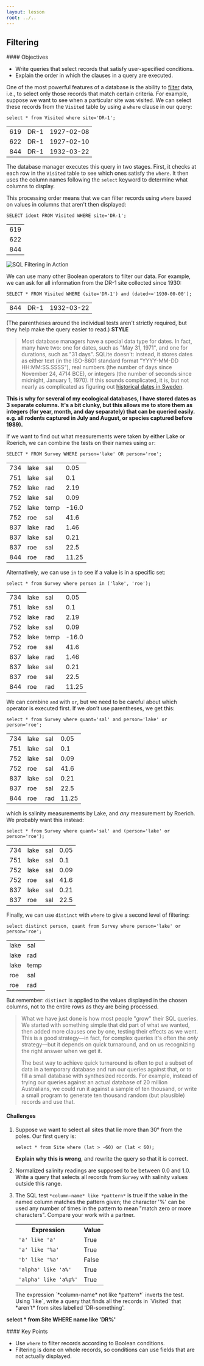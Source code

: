 ```yaml
---
layout: lesson
root: ../..
---
```


## Filtering


<div class="objectives" markdown="1">
#### Objectives

*   Write queries that select records that satisfy user-specified conditions.
*   Explain the order in which the clauses in a query are executed.
</div>


One of the most powerful features of a database is
the ability to [filter](../../gloss.html#filter) data,
i.e.,
to select only those records that match certain criteria.
For example,
suppose we want to see when a particular site was visited.
We can select these records from the `Visited` table
by using a `where` clause in our query:


<pre class="in"><code>select * from Visited where site=&#39;DR-1&#39;;</code></pre>

<div class="out"><table>
<tr><td>619</td><td>DR-1</td><td>1927-02-08</td></tr>
<tr><td>622</td><td>DR-1</td><td>1927-02-10</td></tr>
<tr><td>844</td><td>DR-1</td><td>1932-03-22</td></tr>
</table></div>


The database manager executes this query in two stages.
First,
it checks at each row in the `Visited` table
to see which ones satisfy the `where`.
It then uses the column names following the `select` keyword
to determine what columns to display.


This processing order means that
we can filter records using `where`
based on values in columns that aren't then displayed:


<pre class="in"><code>SELECT ident FROM Visited WHERE site=&#39;DR-1&#39;;</code></pre>

<div class="out"><table>
<tr><td>619</td></tr>
<tr><td>622</td></tr>
<tr><td>844</td></tr>
</table></div>


<img src="img/sql-filter.svg" alt="SQL Filtering in Action" />


We can use many other Boolean operators to filter our data.
For example,
we can ask for all information from the DR-1 site collected since 1930:


<pre class="in"><code>SELECT * FROM Visited WHERE (site=&#39;DR-1&#39;) and (dated&gt;=&#39;1930-00-00&#39;);</code></pre>

<div class="out"><table>
<tr><td>844</td><td>DR-1</td><td>1932-03-22</td></tr>
</table></div>


(The parentheses around the individual tests aren't strictly required,
but they help make the query easier to read.) **STYLE**

> Most database managers have a special data type for dates.
> In fact, many have two:
> one for dates,
> such as "May 31, 1971",
> and one for durations,
> such as "31 days".
> SQLite doesn't:
> instead,
> it stores dates as either text
> (in the ISO-8601 standard format "YYYY-MM-DD HH:MM:SS.SSSS"),
> real numbers
> (the number of days since November 24, 4714 BCE),
> or integers
> (the number of seconds since midnight, January 1, 1970).
> If this sounds complicated,
> it is,
> but not nearly as complicated as figuring out
> [historical dates in Sweden](http://en.wikipedia.org/wiki/Swedish_calendar).

**This is why for several of my ecological databases, I have stored dates as 3 separate columns. It's a bit clunky, but this allows me to store them as integers (for year, month, and day separately) that can be queried easily. e.g. all rodents captured in July and August, or species captured before 1989).**



If we want to find out what measurements were taken by either Lake or Roerich,
we can combine the tests on their names using `or`:


<pre class="in"><code>SELECT * FROM Survey WHERE person=&#39;lake&#39; OR person=&#39;roe&#39;;</code></pre>

<div class="out"><table>
<tr><td>734</td><td>lake</td><td>sal</td><td>0.05</td></tr>
<tr><td>751</td><td>lake</td><td>sal</td><td>0.1</td></tr>
<tr><td>752</td><td>lake</td><td>rad</td><td>2.19</td></tr>
<tr><td>752</td><td>lake</td><td>sal</td><td>0.09</td></tr>
<tr><td>752</td><td>lake</td><td>temp</td><td>-16.0</td></tr>
<tr><td>752</td><td>roe</td><td>sal</td><td>41.6</td></tr>
<tr><td>837</td><td>lake</td><td>rad</td><td>1.46</td></tr>
<tr><td>837</td><td>lake</td><td>sal</td><td>0.21</td></tr>
<tr><td>837</td><td>roe</td><td>sal</td><td>22.5</td></tr>
<tr><td>844</td><td>roe</td><td>rad</td><td>11.25</td></tr>
</table></div>


Alternatively,
we can use `in` to see if a value is in a specific set:


<pre class="in"><code>select * from Survey where person in (&#39;lake&#39;, &#39;roe&#39;);</code></pre>

<div class="out"><table>
<tr><td>734</td><td>lake</td><td>sal</td><td>0.05</td></tr>
<tr><td>751</td><td>lake</td><td>sal</td><td>0.1</td></tr>
<tr><td>752</td><td>lake</td><td>rad</td><td>2.19</td></tr>
<tr><td>752</td><td>lake</td><td>sal</td><td>0.09</td></tr>
<tr><td>752</td><td>lake</td><td>temp</td><td>-16.0</td></tr>
<tr><td>752</td><td>roe</td><td>sal</td><td>41.6</td></tr>
<tr><td>837</td><td>lake</td><td>rad</td><td>1.46</td></tr>
<tr><td>837</td><td>lake</td><td>sal</td><td>0.21</td></tr>
<tr><td>837</td><td>roe</td><td>sal</td><td>22.5</td></tr>
<tr><td>844</td><td>roe</td><td>rad</td><td>11.25</td></tr>
</table></div>


We can combine `and` with `or`,
but we need to be careful about which operator is executed first.
If we *don't* use parentheses,
we get this:


<pre class="in"><code>select * from Survey where quant=&#39;sal&#39; and person=&#39;lake&#39; or person=&#39;roe&#39;;</code></pre>

<div class="out"><table>
<tr><td>734</td><td>lake</td><td>sal</td><td>0.05</td></tr>
<tr><td>751</td><td>lake</td><td>sal</td><td>0.1</td></tr>
<tr><td>752</td><td>lake</td><td>sal</td><td>0.09</td></tr>
<tr><td>752</td><td>roe</td><td>sal</td><td>41.6</td></tr>
<tr><td>837</td><td>lake</td><td>sal</td><td>0.21</td></tr>
<tr><td>837</td><td>roe</td><td>sal</td><td>22.5</td></tr>
<tr><td>844</td><td>roe</td><td>rad</td><td>11.25</td></tr>
</table></div>


which is salinity measurements by Lake,
and *any* measurement by Roerich.
We probably want this instead:


<pre class="in"><code>select * from Survey where quant=&#39;sal&#39; and (person=&#39;lake&#39; or person=&#39;roe&#39;);</code></pre>

<div class="out"><table>
<tr><td>734</td><td>lake</td><td>sal</td><td>0.05</td></tr>
<tr><td>751</td><td>lake</td><td>sal</td><td>0.1</td></tr>
<tr><td>752</td><td>lake</td><td>sal</td><td>0.09</td></tr>
<tr><td>752</td><td>roe</td><td>sal</td><td>41.6</td></tr>
<tr><td>837</td><td>lake</td><td>sal</td><td>0.21</td></tr>
<tr><td>837</td><td>roe</td><td>sal</td><td>22.5</td></tr>
</table></div>


Finally,
we can use `distinct` with `where`
to give a second level of filtering:


<pre class="in"><code>select distinct person, quant from Survey where person=&#39;lake&#39; or person=&#39;roe&#39;;</code></pre>

<div class="out"><table>
<tr><td>lake</td><td>sal</td></tr>
<tr><td>lake</td><td>rad</td></tr>
<tr><td>lake</td><td>temp</td></tr>
<tr><td>roe</td><td>sal</td></tr>
<tr><td>roe</td><td>rad</td></tr>
</table></div>


But remember:
`distinct` is applied to the values displayed in the chosen columns,
not to the entire rows as they are being processed.

> What we have just done is how most people "grow" their SQL queries.
> We started with something simple that did part of what we wanted,
> then added more clauses one by one,
> testing their effects as we went.
> This is a good strategy&mdash;in fact,
> for complex queries it's often the *only* strategy&mdash;but
> it depends on quick turnaround,
> and on us recognizing the right answer when we get it.
>     
> The best way to achieve quick turnaround is often
> to put a subset of data in a temporary database
> and run our queries against that,
> or to fill a small database with synthesized records.
> For example,
> instead of trying our queries against an actual database of 20 million Australians,
> we could run it against a sample of ten thousand,
> or write a small program to generate ten thousand random (but plausible) records
> and use that.


#### Challenges

1.  Suppose we want to select all sites that lie more than 30&deg; from the poles.
    Our first query is:

    ~~~
    select * from Site where (lat > -60) or (lat < 60);
    ~~~

    **Explain why this is wrong**,
    and rewrite the query so that it is correct.

2.  Normalized salinity readings are supposed to be between 0.0 and 1.0.
    Write a query that selects all records from `Survey`
    with salinity values outside this range.

3.  The SQL test `*column-name* like *pattern*`
    is true if the value in the named column
    matches the pattern given;
    the character '%' can be used any number of times in the pattern
    to mean "match zero or more characters". Compare your work with a partner.

    <table>
      <tr> <th>Expression</th> <th>Value</th> </tr>
      <tr> <td><code>'a' like 'a'</code></td> <td>True</td> </tr>
      <tr> <td><code>'a' like '%a'</code></td> <td>True</td> </tr>
      <tr> <td><code>'b' like '%a'</code></td> <td>False</td> </tr>
      <tr> <td><code>'alpha' like 'a%'</code></td> <td>True</td> </tr>
      <tr> <td><code>'alpha' like 'a%p%'</code></td> <td>True</td> </tr>
    </table>
    The expression `*column-name* not like *pattern*`
    inverts the test.
    Using `like`,
    write a query that finds all the records in `Visited`
    that *aren't* from sites labelled 'DR-something'.

**select * from Site WHERE name like 'DR%'**

<div class="keypoints" markdown="1">
#### Key Points

*   Use `where` to filter records according to Boolean conditions.
*   Filtering is done on whole records,
    so conditions can use fields that are not actually displayed.
</div>
